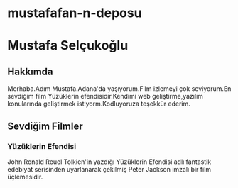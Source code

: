 # mustafafan-n-deposu
<h1>Mustafa Selçukoğlu</h1>
<h2>Hakkımda</h2>
<p>Merhaba.Adım Mustafa.Adana'da yaşıyorum.Film izlemeyi çok seviyorum.En sevdiğim film Yüzüklerin efendisidir.Kendimi web geliştirme,yazılım konularında geliştirmek istiyorm.Kodluyoruza teşekkür ederim.</p>
<h2>Sevdiğim Filmler</h2>
<h3>Yüzüklerin Efendisi</h3>
<!-- Yüzüklerin Efendisi filmi üç seriden oluşur -->
<p>John Ronald Reuel Tolkien'in yazdığı Yüzüklerin Efendisi adlı fantastik edebiyat serisinden uyarlanarak çekilmiş Peter Jackson imzalı bir film üçlemesidir.</p>
